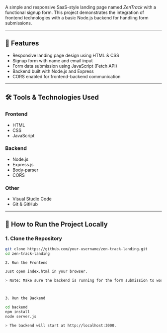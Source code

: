 
A simple and responsive SaaS-style landing page named *ZenTrack* with a functional signup form. This project demonstrates the integration of frontend technologies with a basic Node.js backend for handling form submissions.

---

## 📌 Features

- Responsive landing page design using HTML & CSS
- Signup form with name and email input
- Form data submission using JavaScript (Fetch API)
- Backend built with Node.js and Express
- CORS enabled for frontend-backend communication

---

## 🛠️ Tools & Technologies Used

### Frontend
- HTML
- CSS
- JavaScript

### Backend
- Node.js
- Express.js
- Body-parser
- CORS

### Other
- Visual Studio Code
- Git & GitHub

---

## 🚀 How to Run the Project Locally

### 1. Clone the Repository

```bash
git clone https://github.com/your-username/zen-track-landing.git
cd zen-track-landing

2. Run the Frontend

Just open index.html in your browser.

> Note: Make sure the backend is running for the form submission to work.



3. Run the Backend

cd backend
npm install
node server.js

> The backend will start at http://localhost:3000.

